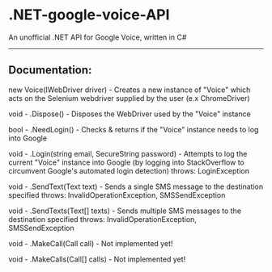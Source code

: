 # .NET-google-voice-API
An unofficial .NET API for Google Voice, written in C#

--------------------------------
Documentation: 
--------------------------------

new Voice(IWebDriver driver) - Creates a new instance of "Voice" which acts on the Selenium webdriver supplied by the user (e.x ChromeDriver)

  void - .Dispose() - Disposes the WebDriver used by the "Voice" instance
  
  bool - .NeedLogin() - Checks & returns if the "Voice" instance needs to log into Google
  
  void - .Login(string email, SecureString password) - Attempts to log the current "Voice" instance into Google (by logging into StackOverflow to circumvent Google's automated login detection)
    throws: LoginException
    
  void - .SendText(Text text) - Sends a single SMS message to the destination specified 
    throws: InvalidOperationException, SMSSendException
    
  void - .SendTexts(Text[] texts) - Sends multiple SMS messages to the destination specified
    throws: InvalidOperationException, SMSSendException
    
  void - .MakeCall(Call call) - Not implemented yet!
  
  void - .MakeCalls(Call[] calls) - Not implemented yet!
